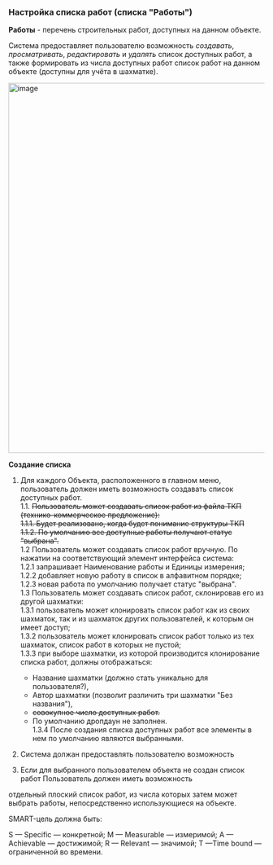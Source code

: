 ### Настройка списка работ (списка "Работы")  



**Работы** - перечень строительных работ, доступных на данном объекте.   

Система предоставляет пользователю возможность _создавать_, _просматривать_, _редактировать_ и _удалять_ список доступных работ, а также формировать из числа доступных работ список работ на данном объекте (доступны для учёта в шахматке).  

<img width="727" alt="image" src="https://user-images.githubusercontent.com/122552428/212556648-078c9611-9280-40ef-baaf-ca7692968db7.png">


**Создание списка**

1. Для каждого Объекта, расположенного в главном меню, пользователь должен иметь возможность создавать список доступных работ.  
  1.1. ~~Пользователь может создавать список работ из файла ТКП (технико-коммерческое предложение):~~  
    ~~1.1.1. Будет реализовано, когда будет понимание структуры ТКП~~  
    ~~1.1.2. По умолчанию все доступные работы получают статус "выбрана".~~  
  1.2 Пользователь может создавать список работ вручную. По нажатии на соответствующий элемент интерфейса система:  
    1.2.1 запрашивает Наименование работы и Единицы измерения;  
    1.2.2 добавляет новую работу в список в алфавитном порядке;  
    1.2.3 новая работа по умолчанию получает статус "выбрана".  
  1.3 Пользователь может создавать список работ, склонировав его из другой шахматки:  
    1.3.1 пользователь может клонировать список работ как из своих шахматок, так и из шахматок других пользователей, к которым он имеет доступ;  
    1.3.2 пользователь может клонировать список работ только из тех шахматок, список работ в которых не пустой;  
    1.3.3 при выборе шахматки, из которой производится клонирование списка работ, должны отображаться:  
      - Название шахматки (должно стать уникально для пользователя?),  
      - Автор шахматки (позволит различить три шахматки "Без названия"),  
      - ~~совокупное число доступных работ.~~  
      - По умолчанию дропдаун не заполнен.  
    1.3.4 После создания списка доступных работ все элементы в нем по умолчанию являются выбранными.   
2. Система должан предоставлять пользователю возможность 

2. Если для выбранного пользователем объекта не создан список работ
Пользователь должен иметь возможность 









отдельный плоский список работ, из числа которых затем может выбрать работы, непосредственно
использующиеся на объекте.






SMART-цель должна быть:

S — Specific — конкретной;
M — Measurable — измеримой;
A — Achievable — достижимой;
R — Relevant — значимой;
T —Time bound — ограниченной во времени.


